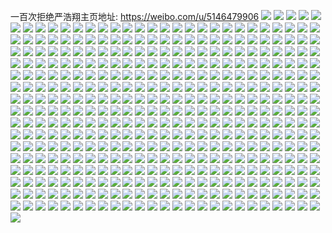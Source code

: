 一百次拒绝严浩翔主页地址: https://weibo.com/u/5146479906 
![](https://wx4.sinaimg.cn/mw2000/005Ci6wqgy1h95fgge2fhj30u00u0gqz.jpg) 
![](https://wx4.sinaimg.cn/mw2000/005Ci6wqgy1h95fgfpro4j30u00u0djq.jpg) 
![](https://wx4.sinaimg.cn/mw2000/005Ci6wqgy1h952np08otj30u00u0dk3.jpg) 
![](https://wx4.sinaimg.cn/mw2000/005Ci6wqgy1h952npd0ldj30u00u0n14.jpg) 
![](https://wx4.sinaimg.cn/mw2000/005Ci6wqgy1h952npowtzj30u00u0dkc.jpg) 
![](https://wx4.sinaimg.cn/mw2000/005Ci6wqgy1h952nq2ljkj30u00u0n1k.jpg) 
![](https://wx4.sinaimg.cn/mw2000/005Ci6wqgy1h8yvq59eazj30u00u0n31.jpg) 
![](https://wx4.sinaimg.cn/mw2000/005Ci6wqgy1h8yvr0szhzj30u0140jy6.jpg) 
![](https://wx4.sinaimg.cn/mw2000/005Ci6wqgy1h8yvr0ej0mj30u01hcaju.jpg) 
![](https://wx4.sinaimg.cn/mw2000/005Ci6wqgy1h8yvrdcxjoj30u0140n3f.jpg) 
![](https://wx4.sinaimg.cn/mw2000/005Ci6wqgy1h8yvrxocqzj30u01hcgsg.jpg) 
![](https://wx4.sinaimg.cn/mw2000/005Ci6wqgy1h8yvssub2sj30tu0tun3n.jpg) 
![](https://wx4.sinaimg.cn/mw2000/005Ci6wqgy1h8o3jlyu2fj30u00u0wjn.jpg) 
![](https://wx4.sinaimg.cn/mw2000/005Ci6wqgy1h8o3j0gizyj30u00u0qau.jpg) 
![](https://wx4.sinaimg.cn/mw2000/005Ci6wqgy1h8o3j0yrc2j30u00u0q9j.jpg) 
![](https://wx4.sinaimg.cn/mw2000/005Ci6wqgy1h8o3kalfl1j30tw0tw7af.jpg) 
![](https://wx4.sinaimg.cn/mw2000/005Ci6wqgy1h8o3l6vmwdj30tu0tuwjh.jpg) 
![](https://wx4.sinaimg.cn/mw2000/005Ci6wqgy1h8o3n5ef2gj30mz0oadhm.jpg) 
![](https://wx4.sinaimg.cn/mw2000/005Ci6wqgy1h8o3mryhn0j30u00u0afr.jpg) 
![](https://wx4.sinaimg.cn/mw2000/005Ci6wqgy1h8g7wdh70cj30u00u079d.jpg) 
![](https://wx4.sinaimg.cn/mw2000/005Ci6wqgy1h8g7wdtu7aj30u00u077y.jpg) 
![](https://wx4.sinaimg.cn/mw2000/005Ci6wqgy1h8g7we9dzcj30u00u0juh.jpg) 
![](https://wx4.sinaimg.cn/mw2000/005Ci6wqgy1h8g7weoa9rj30u0140dnx.jpg) 
![](https://wx4.sinaimg.cn/mw2000/005Ci6wqgy1h8g7wfam6ij30u0140476.jpg) 
![](https://wx4.sinaimg.cn/mw2000/005Ci6wqgy1h8g7wfr368j30u00u0dno.jpg) 
![](https://wx4.sinaimg.cn/mw2000/005Ci6wqgy1h8an1qb9psj30u00u0dr7.jpg) 
![](https://wx4.sinaimg.cn/mw2000/005Ci6wqgy1h8an1sd646j30u00u0wmw.jpg) 
![](https://wx4.sinaimg.cn/mw2000/005Ci6wqgy1h8an1svn5dj30u00u07ds.jpg) 
![](https://wx4.sinaimg.cn/mw2000/005Ci6wqgy1h8an1r2ercj30u00u0wmm.jpg) 
![](https://wx4.sinaimg.cn/mw2000/005Ci6wqgy1h8an1ufef6j30u00u0dnj.jpg) 
![](https://wx4.sinaimg.cn/mw2000/005Ci6wqgy1h8an1ohw4fj30u00u00zu.jpg) 
![](https://wx4.sinaimg.cn/mw2000/005Ci6wqgy1h8an1t8vjtj30u00u07ba.jpg) 
![](https://wx4.sinaimg.cn/mw2000/005Ci6wqgy1h8an1trd8ej30n00n0gpx.jpg) 
![](https://wx4.sinaimg.cn/mw2000/005Ci6wqgy1h8an1u2x6aj30n00n0dh6.jpg) 
![](https://wx4.sinaimg.cn/mw2000/005Ci6wqgy1h7z9wrj9ctj30ub0u0di3.jpg) 
![](https://wx4.sinaimg.cn/mw2000/005Ci6wqgy1h7vwbnjg1oj30u00u00zu.jpg) 
![](https://wx4.sinaimg.cn/mw2000/005Ci6wqgy1h7vwbmztyzj30u00u00xv.jpg) 
![](https://wx4.sinaimg.cn/mw2000/005Ci6wqgy1h7qs1sqovxj30u00u0dl2.jpg) 
![](https://wx4.sinaimg.cn/mw2000/005Ci6wqgy1h7qs1vrlw1j30u00u0dlw.jpg) 
![](https://wx4.sinaimg.cn/mw2000/005Ci6wqgy1h7qs1v6v9zj30n00ki40w.jpg) 
![](https://wx4.sinaimg.cn/mw2000/005Ci6wqgy1h7qs1wlf1sj31400u0ag3.jpg) 
![](https://wx4.sinaimg.cn/mw2000/005Ci6wqgy1h7nhh7pzwpj30n00hrmyp.jpg) 
![](https://wx4.sinaimg.cn/mw2000/005Ci6wqgy1h7nhh82x7ej30u012z0wr.jpg) 
![](https://wx4.sinaimg.cn/mw2000/005Ci6wqgy1h7nhh8dijvj30u01qkag3.jpg) 
![](https://wx4.sinaimg.cn/mw2000/005Ci6wqgy1h7nhi4s55ej30mr0eg408.jpg) 
![](https://wx4.sinaimg.cn/mw2000/005Ci6wqgy1h7nhn225lwj30u00u0q88.jpg) 
![](https://wx4.sinaimg.cn/mw2000/005Ci6wqgy1h7nho1fwxej30tu0tu417.jpg) 
![](https://wx4.sinaimg.cn/mw2000/005Ci6wqgy1h7nhpr0inxj31400u0n2e.jpg) 
![](https://wx4.sinaimg.cn/mw2000/005Ci6wqgy1h7nhqs32wlj30tu0tutde.jpg) 
![](https://wx4.sinaimg.cn/mw2000/005Ci6wqgy1h7nhq4c1yoj30hq0hs3zd.jpg) 
![](https://wx4.sinaimg.cn/mw2000/005Ci6wqgy1h7gldx1hhhj30u00u042u.jpg) 
![](https://wx4.sinaimg.cn/mw2000/005Ci6wqgy1h7gldxohrlj30u00u078b.jpg) 
![](https://wx4.sinaimg.cn/mw2000/005Ci6wqgy1h7gldycwh9j30u00u010e.jpg) 
![](https://wx4.sinaimg.cn/mw2000/005Ci6wqgy1h7ee2hvnoxj30tt0ttdr1.jpg) 
![](https://wx4.sinaimg.cn/mw2000/005Ci6wqgy1h7ee2aekzej30u00u04a0.jpg) 
![](https://wx4.sinaimg.cn/mw2000/005Ci6wqgy1h7clbr2zfej31sc1sctxp.jpg) 
![](https://wx4.sinaimg.cn/mw2000/005Ci6wqgy1h7clbqg5xqj31sc1sc4li.jpg) 
![](https://wx4.sinaimg.cn/mw2000/005Ci6wqgy1h7clboyryaj31sc1sce4a.jpg) 
![](https://wx4.sinaimg.cn/mw2000/005Ci6wqgy1h7clbppkn4j31sc1sc7s1.jpg) 
![](https://wx4.sinaimg.cn/mw2000/005Ci6wqgy1h72mrz4kfqj30kn0knwj5.jpg) 
![](https://wx4.sinaimg.cn/mw2000/005Ci6wqgy1h72mtmf070j31rk1rk7wh.jpg) 
![](https://wx4.sinaimg.cn/mw2000/005Ci6wqgy1h70nxq3ipyj31sc1scx5j.jpg) 
![](https://wx4.sinaimg.cn/mw2000/005Ci6wqgy1h70nxp52ypj30k00zk4n6.jpg) 
![](https://wx4.sinaimg.cn/mw2000/005Ci6wqgy1h70nxrb97wj32c02c07wh.jpg) 
![](https://wx4.sinaimg.cn/mw2000/005Ci6wqgy1h70nxsapf4j30n00n0dni.jpg) 
![](https://wx4.sinaimg.cn/mw2000/005Ci6wqgy1h69v3rcktjj31400u0q7s.jpg) 
![](https://wx4.sinaimg.cn/mw2000/005Ci6wqgy1h69v3skecfj31400u07c3.jpg) 
![](https://wx4.sinaimg.cn/mw2000/005Ci6wqgy1h69v3t5sv3j30u00u040t.jpg) 
![](https://wx4.sinaimg.cn/mw2000/005Ci6wqgy1h69v3u3gduj31400u0769.jpg) 
![](https://wx4.sinaimg.cn/mw2000/005Ci6wqgy1h69v3wqcv3j30u00u0gmj.jpg) 
![](https://wx4.sinaimg.cn/mw2000/005Ci6wqgy1h69v3v9kqvj31400u0q4s.jpg) 
![](https://wx4.sinaimg.cn/mw2000/005Ci6wqgy1h69v3uq0cbj30u00u0myp.jpg) 
![](https://wx4.sinaimg.cn/mw2000/005Ci6wqgy1h69v3pyvnqj30u00u0wfu.jpg) 
![](https://wx4.sinaimg.cn/mw2000/005Ci6wqgy1h69v3w12acj31400u0n04.jpg) 
![](https://wx4.sinaimg.cn/mw2000/005Ci6wqgy1h62e9dxvaej32c02c04qp.jpg) 
![](https://wx4.sinaimg.cn/mw2000/005Ci6wqgy1h62e9en0r6j30n00nqwhi.jpg) 
![](https://wx4.sinaimg.cn/mw2000/005Ci6wqgy1h617ur5inyj31j21j2tul.jpg) 
![](https://wx4.sinaimg.cn/mw2000/005Ci6wqgy1h5yis4kl5jj32c02c0npd.jpg) 
![](https://wx4.sinaimg.cn/mw2000/005Ci6wqgy1h5yis3e1ewj326q26qqui.jpg) 
![](https://wx4.sinaimg.cn/mw2000/005Ci6wqgy1h5yis5lc08j32c02c0b29.jpg) 
![](https://wx4.sinaimg.cn/mw2000/005Ci6wqgy1h5yis6ohzdj30l90l9tdz.jpg) 
![](https://wx4.sinaimg.cn/mw2000/005Ci6wqgy1h5uty2rhjtj30u00u00v9.jpg) 
![](https://wx4.sinaimg.cn/mw2000/005Ci6wqgy1h5uty3wwuwj30u00u0jva.jpg) 
![](https://wx4.sinaimg.cn/mw2000/005Ci6wqgy1h5l70ulnqxj30u00u045c.jpg) 
![](https://wx4.sinaimg.cn/mw2000/005Ci6wqgy1h5kfwohp3hj30u00u0djr.jpg) 
![](https://wx4.sinaimg.cn/mw2000/005Ci6wqgy1h5kfwnphoej30u00u0tc0.jpg) 
![](https://wx4.sinaimg.cn/mw2000/005Ci6wqgy1h4tubdv5yhj31o01o0n8q.jpg) 
![](https://wx4.sinaimg.cn/mw2000/005Ci6wqgy1h4tubekpx2j31o01o013u.jpg) 
![](https://wx4.sinaimg.cn/mw2000/005Ci6wqgy1h4opd8e2i0j30u00u078w.jpg) 
![](https://wx4.sinaimg.cn/mw2000/005Ci6wqgy1h4opdi6jpdj30u00u0ae4.jpg) 
![](https://wx4.sinaimg.cn/mw2000/005Ci6wqgy1h4opdf79uej30u00u0q7e.jpg) 
![](https://wx4.sinaimg.cn/mw2000/005Ci6wqgy1h4opdp5jtzj30u00u0tcj.jpg) 
![](https://wx4.sinaimg.cn/mw2000/005Ci6wqgy1h4o6uesx6rj30n01dsaq4.jpg) 
![](https://wx4.sinaimg.cn/mw2000/005Ci6wqgy1h4fc7gomnfj31400u0n2x.jpg) 
![](https://wx4.sinaimg.cn/mw2000/005Ci6wqgy1h4cm1jppeoj30mi0iadhy.jpg) 
![](https://wx4.sinaimg.cn/mw2000/005Ci6wqgy1h4a9083v2dj30u00u0ags.jpg) 
![](https://wx4.sinaimg.cn/mw2000/005Ci6wqgy1h47jlo4r6mj30u0140grx.jpg) 
![](https://wx4.sinaimg.cn/mw2000/005Ci6wqgy1h47jlpymp2j31400u0n70.jpg) 
![](https://wx4.sinaimg.cn/mw2000/005Ci6wqgy1h47jlqn55xj30u01400yb.jpg) 
![](https://wx4.sinaimg.cn/mw2000/005Ci6wqgy1h47jlru7jfj30u01hcjye.jpg) 
![](https://wx4.sinaimg.cn/mw2000/005Ci6wqgy1h47jln603dj30u00u07a9.jpg) 
![](https://wx4.sinaimg.cn/mw2000/005Ci6wqgy1h47jlsm3a6j30u0140jwf.jpg) 
![](https://wx4.sinaimg.cn/mw2000/005Ci6wqgy1h415nlrs36j31910u0q9v.jpg) 
![](https://wx4.sinaimg.cn/mw2000/005Ci6wqgy1h415njobr6j31hc0u0ap0.jpg) 
![](https://wx4.sinaimg.cn/mw2000/005Ci6wqgy1h415nmksnrj30u00u043o.jpg) 
![](https://wx4.sinaimg.cn/mw2000/005Ci6wqgy1h3u6bdwlw5j32c02c0hdu.jpg) 
![](https://wx4.sinaimg.cn/mw2000/005Ci6wqgy1h3u6bcl77nj31ei1ei4qp.jpg) 
![](https://wx4.sinaimg.cn/mw2000/005Ci6wqgy1h3u6bbh8wuj31ei1eiwvp.jpg) 
![](https://wx4.sinaimg.cn/mw2000/005Ci6wqgy1h3e204c3h6j319i19ih9o.jpg) 
![](https://wx4.sinaimg.cn/mw2000/005Ci6wqgy1h3e202yp0xj31ku1kuhdt.jpg) 
![](https://wx4.sinaimg.cn/mw2000/005Ci6wqgy1h3e206jbstj32202201ky.jpg) 
![](https://wx4.sinaimg.cn/mw2000/005Ci6wqgy1h3e2086vg7j31up1upx6p.jpg) 
![](https://wx4.sinaimg.cn/mw2000/005Ci6wqgy1h3dz4fxt3hj312a0v94cv.jpg) 
![](https://wx4.sinaimg.cn/mw2000/005Ci6wqgy1h3dz4hjvsnj32801o0b2a.jpg) 
![](https://wx4.sinaimg.cn/mw2000/005Ci6wqgy1h34tjc2pudj30u00u0432.jpg) 
![](https://wx4.sinaimg.cn/mw2000/005Ci6wqgy1h3270acu4fj30u0140n4g.jpg) 
![](https://wx4.sinaimg.cn/mw2000/005Ci6wqgy1h3270bboeaj30u0140aj8.jpg) 
![](https://wx4.sinaimg.cn/mw2000/005Ci6wqgy1h3270c2k6fj30u0140gu2.jpg) 
![](https://wx4.sinaimg.cn/mw2000/005Ci6wqgy1h3270e95e5j30rs0ku76q.jpg) 
![](https://wx4.sinaimg.cn/mw2000/005Ci6wqgy1h3270cua9ij31400u048j.jpg) 
![](https://wx4.sinaimg.cn/mw2000/005Ci6wqgy1h3270eus4zj30u00u0dkp.jpg) 
![](https://wx4.sinaimg.cn/mw2000/005Ci6wqgy1h2sz6c3guaj30n00n0437.jpg) 
![](https://wx4.sinaimg.cn/mw2000/005Ci6wqgy1h2sz6b48gkj31hc0u0k0i.jpg) 
![](https://wx4.sinaimg.cn/mw2000/005Ci6wqgy1h2sz6f7r7sj30u00u00xp.jpg) 
![](https://wx4.sinaimg.cn/mw2000/005Ci6wqgy1h2sz69v34gj31ds0n0jvs.jpg) 
![](https://wx4.sinaimg.cn/mw2000/005Ci6wqgy1h2sz6d40xwj30u00u0778.jpg) 
![](https://wx4.sinaimg.cn/mw2000/005Ci6wqgy1h2sz6yp8skj30ts0tsq7g.jpg) 
![](https://wx4.sinaimg.cn/mw2000/005Ci6wqgy1h2sz682m76j31ds0n0guf.jpg) 
![](https://wx4.sinaimg.cn/mw2000/005Ci6wqgy1h2sz6ep7j6j30n01ds77a.jpg) 
![](https://wx4.sinaimg.cn/mw2000/005Ci6wqgy1h2olgzf6czj30u00u0qag.jpg) 
![](https://wx4.sinaimg.cn/mw2000/005Ci6wqgy1h2olh099sij30u00u0ti3.jpg) 
![](https://wx4.sinaimg.cn/mw2000/005Ci6wqgy1h2olh0x77nj30u00u0gro.jpg) 
![](https://wx4.sinaimg.cn/mw2000/005Ci6wqgy1h2olh4665vj30u00u0443.jpg) 
![](https://wx4.sinaimg.cn/mw2000/005Ci6wqgy1h2olh3q0asj30u00u0gtd.jpg) 
![](https://wx4.sinaimg.cn/mw2000/005Ci6wqgy1h2olh209urj30u00u0grd.jpg) 
![](https://wx4.sinaimg.cn/mw2000/005Ci6wqgy1h2olh2ijnlj30u00u0agf.jpg) 
![](https://wx4.sinaimg.cn/mw2000/005Ci6wqgy1h2olh2zbqij30u00u0n4f.jpg) 
![](https://wx4.sinaimg.cn/mw2000/005Ci6wqgy1h2olgyhriaj30u00u0dm4.jpg) 
![](https://wx4.sinaimg.cn/mw2000/005Ci6wqgy1h2gcfpqr7oj30sg0sgjv8.jpg) 
![](https://wx4.sinaimg.cn/mw2000/005Ci6wqgy1h2gcfqszhej30n00n078c.jpg) 
![](https://wx4.sinaimg.cn/mw2000/005Ci6wqgy1h2gcfqcytej30u00u0dpb.jpg) 
![](https://wx4.sinaimg.cn/mw2000/005Ci6wqgy1h2gcfsqswwj30u00u010n.jpg) 
![](https://wx4.sinaimg.cn/mw2000/005Ci6wqgy1h2gcfrhj6fj30u00u046v.jpg) 
![](https://wx4.sinaimg.cn/mw2000/005Ci6wqgy1h2gchgy8b2j30n00n0jvf.jpg) 
![](https://wx4.sinaimg.cn/mw2000/005Ci6wqgy1h2gcfs6h0xj30u00u048g.jpg) 
![](https://wx4.sinaimg.cn/mw2000/005Ci6wqgy1h2gcfp7x2xj30n00n0q6q.jpg) 
![](https://wx4.sinaimg.cn/mw2000/005Ci6wqgy1h2gcftwt9yj30u00u045o.jpg) 
![](https://wx4.sinaimg.cn/mw2000/005Ci6wqgy1h1td0bw9nwj30u00u0jw7.jpg) 
![](https://wx4.sinaimg.cn/mw2000/005Ci6wqgy1h1td0dt84fj30u00u0n2c.jpg) 
![](https://wx4.sinaimg.cn/mw2000/005Ci6wqgy1h1td0eajxgj30u00u0wkk.jpg) 
![](https://wx4.sinaimg.cn/mw2000/005Ci6wqgy1h1td0eqxuaj30u00u0q80.jpg) 
![](https://wx4.sinaimg.cn/mw2000/005Ci6wqgy1h1rxsm0o7pj30u018zn1j.jpg) 
![](https://wx4.sinaimg.cn/mw2000/005Ci6wqgy1h1ar72s97ij31eq1eqe81.jpg) 
![](https://wx4.sinaimg.cn/mw2000/005Ci6wqgy1h1ar77lkyyj31sc1schdt.jpg) 
![](https://wx4.sinaimg.cn/mw2000/005Ci6wqgy1h1ar75xggxj31o01o0u0x.jpg) 
![](https://wx4.sinaimg.cn/mw2000/005Ci6wqgy1h163a0e31yj32c02c0e82.jpg) 
![](https://wx4.sinaimg.cn/mw2000/005Ci6wqgy1h163a22yr6j32c02c0x6p.jpg) 
![](https://wx4.sinaimg.cn/mw2000/005Ci6wqgy1h0xzl9crozj30u00u048d.jpg) 
![](https://wx4.sinaimg.cn/mw2000/005Ci6wqgy1h0xzl6wntoj30u00u0thk.jpg) 
![](https://wx4.sinaimg.cn/mw2000/005Ci6wqgy1h0x9g2ec4wj30u00ve79h.jpg) 
![](https://wx4.sinaimg.cn/mw2000/005Ci6wqgy1h0x9g1lkhnj30u00u0tfm.jpg) 
![](https://wx4.sinaimg.cn/mw2000/005Ci6wqgy1h0x9g352qlj30u00u0n3k.jpg) 
![](https://wx4.sinaimg.cn/mw2000/005Ci6wqgy1h0x9g0nn0ej30u00u0gry.jpg) 
![](https://wx4.sinaimg.cn/mw2000/005Ci6wqgy1h0hle5exdcj30mz0awgnm.jpg) 
![](https://wx4.sinaimg.cn/mw2000/005Ci6wqgy1h07fahobefj30u00u0qa2.jpg) 
![](https://wx4.sinaimg.cn/mw2000/005Ci6wqgy1h07fagrndqj30u00u0n1z.jpg) 
![](https://wx4.sinaimg.cn/mw2000/005Ci6wqgy1h02p02bhtvj30u00u00wy.jpg) 
![](https://wx4.sinaimg.cn/mw2000/005Ci6wqgy1h02dhau9b9j30u00u0ahj.jpg) 
![](https://wx4.sinaimg.cn/mw2000/005Ci6wqgy1h01g2s53wfj30u00u0dkm.jpg) 
![](https://wx4.sinaimg.cn/mw2000/005Ci6wqgy1h01d498fbdj30u00u00y6.jpg) 
![](https://wx4.sinaimg.cn/mw2000/005Ci6wqgy1h008o1k78jj30u00u0n1c.jpg) 
![](https://wx4.sinaimg.cn/mw2000/005Ci6wqgy1gzzhmil8j6j31o01o0hco.jpg) 
![](https://wx4.sinaimg.cn/mw2000/005Ci6wqgy1gzz77535vsj30u00u0q8a.jpg) 
![](https://wx4.sinaimg.cn/mw2000/005Ci6wqgy1gzwv7sbpctj30u00u0q9g.jpg) 
![](https://wx4.sinaimg.cn/mw2000/005Ci6wqgy1gzt9yi86fmj30u00u0jw8.jpg) 
![](https://wx4.sinaimg.cn/mw2000/005Ci6wqgy1gzt9yh49l2j30u00u00yl.jpg) 
![](https://wx4.sinaimg.cn/mw2000/005Ci6wqgy1gzqzn3gilrj30u00u0juy.jpg) 
![](https://wx4.sinaimg.cn/mw2000/005Ci6wqgy1gzjb1nzrgsj31o01o01kx.jpg) 
![](https://wx4.sinaimg.cn/mw2000/005Ci6wqgy1gz9xhfs25gj31o01o0h6v.jpg) 
![](https://wx4.sinaimg.cn/mw2000/005Ci6wqgy1gz9xhh9iisj31o01o0x0b.jpg) 
![](https://wx4.sinaimg.cn/mw2000/005Ci6wqgy1gz9kko113aj30u00u0wlm.jpg) 
![](https://wx4.sinaimg.cn/mw2000/005Ci6wqgy1gyux9yyyowj326g26gkjl.jpg) 
![](https://wx4.sinaimg.cn/mw2000/005Ci6wqgy1gyji7mnipgj31uf1uf4gm.jpg) 
![](https://wx4.sinaimg.cn/mw2000/005Ci6wqgy1gyg269lkipj32c02c0hdv.jpg) 
![](https://wx4.sinaimg.cn/mw2000/005Ci6wqgy1gya7csn13aj30my0myq6z.jpg) 
![](https://wx4.sinaimg.cn/mw2000/005Ci6wqgy1gya7ctuno7j32c02c0e81.jpg) 
![](https://wx4.sinaimg.cn/mw2000/005Ci6wqgy1gya7crvoluj32c02c04qp.jpg) 
![](https://wx4.sinaimg.cn/mw2000/005Ci6wqgy1gx5ly2mkh9j33402c0kjl.jpg) 
![](https://wx4.sinaimg.cn/mw2000/005Ci6wqgy1gwwbbu13xnj32c02c0kjm.jpg) 
![](https://wx4.sinaimg.cn/mw2000/005Ci6wqgy1gwv2nm2211j32c02c04qp.jpg) 
![](https://wx4.sinaimg.cn/mw2000/005Ci6wqgy1gwfw5e8sq0j32c02c0npe.jpg) 
![](https://wx4.sinaimg.cn/mw2000/005Ci6wqgy1gwf38qqgmqj30n01ds45b.jpg) 
![](https://wx4.sinaimg.cn/mw2000/005Ci6wqgy1gwctrhpxocj32c0340u0y.jpg) 
![](https://wx4.sinaimg.cn/mw2000/005Ci6wqgy1gwctremcbdj31o01o0tys.jpg) 
![](https://wx4.sinaimg.cn/mw2000/005Ci6wqgy1gwad3qc5baj30ku0kugnx.jpg) 
![](https://wx4.sinaimg.cn/mw2000/005Ci6wqgy1gwad3pkdlxj30ku0kujtt.jpg) 
![](https://wx4.sinaimg.cn/mw2000/005Ci6wqgy1gw72b5fzk5j31sc1scb29.jpg) 
![](https://wx4.sinaimg.cn/mw2000/005Ci6wqgy1gw72b7ehzqj31sc1sctzk.jpg) 
![](https://wx4.sinaimg.cn/mw2000/005Ci6wqgy1gw72b8ykanj31sc1scnpd.jpg) 
![](https://wx4.sinaimg.cn/mw2000/005Ci6wqgy1gw72b418x5j32c02c0hdt.jpg) 
![](https://wx4.sinaimg.cn/mw2000/005Ci6wqgy1gw0mnb2o6yj30u01s44ah.jpg) 
![](https://wx4.sinaimg.cn/mw2000/005Ci6wqgy1gvxocrou24j31o01o0u0x.jpg) 
![](https://wx4.sinaimg.cn/mw2000/005Ci6wqgy1gvu5dfwyrkj31rq1rp1ky.jpg) 
![](https://wx4.sinaimg.cn/mw2000/005Ci6wqgy1gvrtqkaha0j30ty0tydpe.jpg) 
![](https://wx4.sinaimg.cn/mw2000/005Ci6wqgy1gvg7twpb3tj62c02c0u0y02.jpg) 
![](https://wx4.sinaimg.cn/mw2000/005Ci6wqgy1gveqvzwsjej60sg11xk4t02.jpg) 
![](https://wx4.sinaimg.cn/mw2000/005Ci6wqgy1gveqw21qmuj60sg11w4j902.jpg) 
![](https://wx4.sinaimg.cn/mw2000/005Ci6wqgy1gvcwl672w3j60n01ds17t02.jpg) 
![](https://wx4.sinaimg.cn/mw2000/005Ci6wqgy1gv6iay9sbmj60ml0mlgrk02.jpg) 
![](https://wx4.sinaimg.cn/mw2000/005Ci6wqgy1gv6ib8tvcwj61pj1pjb2902.jpg) 
![](https://wx4.sinaimg.cn/mw2000/005Ci6wqgy1gv6ibmc029j62c02c07wi02.jpg) 
![](https://wx4.sinaimg.cn/mw2000/005Ci6wqgy1gv6ic756voj62c02c0hdu02.jpg) 
![](https://wx4.sinaimg.cn/mw2000/005Ci6wqgy1gv6icnlymhj62c02c0u0x02.jpg) 
![](https://wx4.sinaimg.cn/mw2000/005Ci6wqgy1gv6ics3f6sj60zk0k00vw02.jpg) 
![](https://wx4.sinaimg.cn/mw2000/005Ci6wqgy1gv6id1p3oej60pl0plgu802.jpg) 
![](https://wx4.sinaimg.cn/mw2000/005Ci6wqgy1gv6idg14c1j60u00u0h0f02.jpg) 
![](https://wx4.sinaimg.cn/mw2000/005Ci6wqgy1gv6ianbmc0j62c02c0hdt02.jpg) 
![](https://wx4.sinaimg.cn/mw2000/005Ci6wqgy1gv64pogg8hj61ei1ehnmf02.jpg) 
![](https://wx4.sinaimg.cn/mw2000/005Ci6wqgy1gv64mzqqsej61he1he7wh02.jpg) 
![](https://wx4.sinaimg.cn/mw2000/005Ci6wqgy1gv64ms7361j61id1hne5s02.jpg) 
![](https://wx4.sinaimg.cn/mw2000/005Ci6wqgy1gv64nxw91vj61tm1tmnpd02.jpg) 
![](https://wx4.sinaimg.cn/mw2000/005Ci6wqgy1gv64pjbxmuj62c02bzqv702.jpg) 
![](https://wx4.sinaimg.cn/mw2000/005Ci6wqgy1guxscdtwhuj61hc0u0qga02.jpg) 
![](https://wx4.sinaimg.cn/mw2000/005Ci6wqgy1guxm5a16j1j60oy0oywjy02.jpg) 
![](https://wx4.sinaimg.cn/mw2000/005Ci6wqgy1guv82nsr9uj62c02c0b2a02.jpg) 
![](https://wx4.sinaimg.cn/mw2000/005Ci6wqgy1guv0klj1z7j62c02c0nnq02.jpg) 
![](https://wx4.sinaimg.cn/mw2000/005Ci6wqgy1guv0kklhe7j62c02c0kjl02.jpg) 
![](https://wx4.sinaimg.cn/mw2000/005Ci6wqgy1gum5seuzlpj62c033y1kz02.jpg) 
![](https://wx4.sinaimg.cn/mw2000/005Ci6wqgy1gum5sblqmsj61r02c01ky02.jpg) 
![](https://wx4.sinaimg.cn/mw2000/005Ci6wqgy1gum5shvchrj61r02c0x6p02.jpg) 
![](https://wx4.sinaimg.cn/mw2000/005Ci6wqgy1gul4w46oesj61r02c01ky02.jpg) 
![](https://wx4.sinaimg.cn/mw2000/005Ci6wqgy1gul2i3zzdmj62c02c0npf02.jpg) 
![](https://wx4.sinaimg.cn/mw2000/005Ci6wqgy1gul2i9n8j8j62c02c0npf02.jpg) 
![](https://wx4.sinaimg.cn/mw2000/005Ci6wqgy1gul2ieizm1j62c02c0x6t02.jpg) 
![](https://wx4.sinaimg.cn/mw2000/005Ci6wqgy1gul2hx5ra4j60nr0nrwiw02.jpg) 
![](https://wx4.sinaimg.cn/mw2000/005Ci6wqgy1guk0c9vanvj62801o0dwn02.jpg) 
![](https://wx4.sinaimg.cn/mw2000/005Ci6wqgy1gud8obuob6j62c02c0azb02.jpg) 
![](https://wx4.sinaimg.cn/mw2000/005Ci6wqgy1gud8oaa842j62c02c07rx02.jpg) 
![](https://wx4.sinaimg.cn/mw2000/005Ci6wqgy1gu9lvu4ditj63402c0qv502.jpg) 
![](https://wx4.sinaimg.cn/mw2000/005Ci6wqgy1gu6dc9uqi3j61kw23u4i702.jpg) 
![](https://wx4.sinaimg.cn/mw2000/005Ci6wqgy1gu6dc5fy86j605k05kdfw02.jpg) 
![](https://wx4.sinaimg.cn/mw2000/005Ci6wqgy1gu6dcc7yebj60ty13baqv02.jpg) 
![](https://wx4.sinaimg.cn/mw2000/005Ci6wqgy1gu2vfcpc5dj62c02c04qp02.jpg) 
![](https://wx4.sinaimg.cn/mw2000/005Ci6wqgy1gu2vfeuv4kj62c02c04qp02.jpg) 
![](https://wx4.sinaimg.cn/mw2000/005Ci6wqgy1gts39lv8qej626s26s1i402.jpg) 
![](https://wx4.sinaimg.cn/mw2000/005Ci6wqgy1gtqzqmirqij60i50i541g02.jpg) 
![](https://wx4.sinaimg.cn/mw2000/005Ci6wqgy1gtd9u4b630j61pe1pdqv502.jpg) 
![](https://wx4.sinaimg.cn/mw2000/005Ci6wqgy1gtd9u8v09ej61sa1sce8202.jpg) 
![](https://wx4.sinaimg.cn/mw2000/005Ci6wqgy1gtd9uaivslj610t10ttm202.jpg) 
![](https://wx4.sinaimg.cn/mw2000/005Ci6wqgy1gtd9uixpexj61sc1sdnpe02.jpg) 
![](https://wx4.sinaimg.cn/mw2000/005Ci6wqgy1gtd9u0d3vxj61xx1xzu0y02.jpg) 
![](https://wx4.sinaimg.cn/mw2000/005Ci6wqgy1gtd9ux8w7sj60vt0ge77l02.jpg) 
![](https://wx4.sinaimg.cn/mw2000/005Ci6wqgy1gtd9ukr439j60ty0tyk7h02.jpg) 
![](https://wx4.sinaimg.cn/mw2000/005Ci6wqgy1gtd9uu44iqj62c02c0b2b02.jpg) 
![](https://wx4.sinaimg.cn/mw2000/005Ci6wqgy1gtd9uw6mi9j61wx1wxu0x02.jpg) 
![](https://wx4.sinaimg.cn/mw2000/005Ci6wqgy1gt5bcjx245j319d19dh07.jpg) 
![](https://wx4.sinaimg.cn/mw2000/005Ci6wqgy1gsf8s3mjvpj30n01dshdt.jpg) 
![](https://wx4.sinaimg.cn/mw2000/005Ci6wqgy1gsf8ur2b5mj30n01dsaez.jpg) 
![](https://wx4.sinaimg.cn/mw2000/005Ci6wqgy1gsf8urqd1xj30n01dsdkm.jpg) 
![](https://wx4.sinaimg.cn/mw2000/005Ci6wqgy1gsb3rn7fakj30u010d110.jpg) 
![](https://wx4.sinaimg.cn/mw2000/005Ci6wqgy1gsb3rnouv6j30u010e471.jpg) 
![](https://wx4.sinaimg.cn/mw2000/005Ci6wqgy1gsb3ro2n00j30u010dn5m.jpg) 
![](https://wx4.sinaimg.cn/mw2000/005Ci6wqgy1gsb3rosittj31900u04es.jpg) 
![](https://wx4.sinaimg.cn/mw2000/005Ci6wqgy1gsb3rpt822j31900u0173.jpg) 
![](https://wx4.sinaimg.cn/mw2000/005Ci6wqgy1gsb3rpaldsj31900u0wqy.jpg) 
![](https://wx4.sinaimg.cn/mw2000/005Ci6wqgy1gs76torwvqj30rs0kudj2.jpg) 
![](https://wx4.sinaimg.cn/mw2000/005Ci6wqgy1gs76tnvem0j32mo1r4u13.jpg) 
![](https://wx4.sinaimg.cn/mw2000/005Ci6wqgy1gs76tpqwa4j30rs0kugp2.jpg) 
![](https://wx4.sinaimg.cn/mw2000/005Ci6wqgy1gs76tby4jtj33402c0h7q.jpg) 
![](https://wx4.sinaimg.cn/mw2000/005Ci6wqgy1gs2yut8s0fj30ku0kujtz.jpg) 
![](https://wx4.sinaimg.cn/mw2000/005Ci6wqgy1grz9iv7minj31260lgdkw.jpg) 
![](https://wx4.sinaimg.cn/mw2000/005Ci6wqgy1grz9ivqqvxj30u01hcgsh.jpg) 
![](https://wx4.sinaimg.cn/mw2000/005Ci6wqgy1grjcaedmrbj31q00u0kjl.jpg) 
![](https://wx4.sinaimg.cn/mw2000/005Ci6wqgy1grjcad7kxkj31q00u0auf.jpg) 
![](https://wx4.sinaimg.cn/mw2000/005Ci6wqgy1grhxaqjsi1j32c02c0e4h.jpg) 
![](https://wx4.sinaimg.cn/mw2000/005Ci6wqgy1grhxauwh6jj32c02c04qy.jpg) 
![](https://wx4.sinaimg.cn/mw2000/005Ci6wqgy1grhxax2hzfj31r31r34qs.jpg) 
![](https://wx4.sinaimg.cn/mw2000/005Ci6wqgy1grhxap9q9zj32c02c0b2f.jpg) 
![](https://wx4.sinaimg.cn/mw2000/005Ci6wqgy1grhxb3cyzbj31qp1qp4qr.jpg) 
![](https://wx4.sinaimg.cn/mw2000/005Ci6wqgy1grhxb0zv0nj32c02c07wo.jpg) 
![](https://wx4.sinaimg.cn/mw2000/005Ci6wqgy1grhxbtn8zjj33402c0e88.jpg) 
![](https://wx4.sinaimg.cn/mw2000/005Ci6wqgy1grhxdck525j32c02c01l3.jpg) 
![](https://wx4.sinaimg.cn/mw2000/005Ci6wqgy1grhxdfbutcj32c02c0b2f.jpg) 
![](https://wx4.sinaimg.cn/mw2000/005Ci6wqgy1grh4pilvooj30mn0n7juj.jpg) 
![](https://wx4.sinaimg.cn/mw2000/005Ci6wqgy1grh4p7mxmzj31sc1sce82.jpg) 
![](https://wx4.sinaimg.cn/mw2000/005Ci6wqgy1grh4p564mgj33402c0hdy.jpg) 
![](https://wx4.sinaimg.cn/mw2000/005Ci6wqgy1grh4pbysd5j33402c04qt.jpg) 
![](https://wx4.sinaimg.cn/mw2000/005Ci6wqgy1grh4pgo2u6j31sc2ds7wj.jpg) 
![](https://wx4.sinaimg.cn/mw2000/005Ci6wqgy1grh4pi7is0j30rs0kuadu.jpg) 
![](https://wx4.sinaimg.cn/mw2000/005Ci6wqgy1grh4rir420j60ty0ty7pn02.jpg) 
![](https://wx4.sinaimg.cn/mw2000/005Ci6wqgy1grh4qeaveaj32c02c04oq.jpg) 
![](https://wx4.sinaimg.cn/mw2000/005Ci6wqgy1grh4qcelwjj32c02c0b29.jpg) 
![](https://wx4.sinaimg.cn/mw2000/005Ci6wqgy1grcf5o1o4rj31o00nxds7.jpg) 
![](https://wx4.sinaimg.cn/mw2000/005Ci6wqgy1gr6mntnukwj30ku0kuq5d.jpg) 
![](https://wx4.sinaimg.cn/mw2000/005Ci6wqgy1gr6mnu36ecj30ku0rsq6i.jpg) 
![](https://wx4.sinaimg.cn/mw2000/005Ci6wqgy1gr6mnvj3s7j30sg0sgqix.jpg) 
![](https://wx4.sinaimg.cn/mw2000/005Ci6wqgy1gr598dy38yj30ku0rs424.jpg) 
![](https://wx4.sinaimg.cn/mw2000/005Ci6wqgy1gr598eichjj30rs0ku0wd.jpg) 
![](https://wx4.sinaimg.cn/mw2000/005Ci6wqgy1gr598exyqjj30rs0kuwi8.jpg) 
![](https://wx4.sinaimg.cn/mw2000/005Ci6wqgy1gr598fbmh8j30rs0kujv9.jpg) 
![](https://wx4.sinaimg.cn/mw2000/005Ci6wqgy1gr598dbp5zj33402c0qv9.jpg) 
![](https://wx4.sinaimg.cn/mw2000/005Ci6wqgy1gr598fqixrj30rs0ku783.jpg) 
![](https://wx4.sinaimg.cn/mw2000/005Ci6wqgy1gr598g352bj30rs0kudjk.jpg) 
![](https://wx4.sinaimg.cn/mw2000/005Ci6wqgy1gr598gifzij30rs0kuq6s.jpg) 
![](https://wx4.sinaimg.cn/mw2000/005Ci6wqgy1gr598h0y0mj30sg0lc7jr.jpg) 
![](https://wx4.sinaimg.cn/mw2000/005Ci6wqgy1gqsnd7yumzj30zk0k0whf.jpg) 
![](https://wx4.sinaimg.cn/mw2000/005Ci6wqgy1gqsndayt1qj32c02c01kx.jpg) 
![](https://wx4.sinaimg.cn/mw2000/005Ci6wqgy1gqsnd8mjg4j30zk0k0tcv.jpg) 
![](https://wx4.sinaimg.cn/mw2000/005Ci6wqgy1gqidtz177yj31o01o0hdv.jpg) 
![](https://wx4.sinaimg.cn/mw2000/005Ci6wqgy1gqidu2jf9ej31dj1o0qv6.jpg) 
![](https://wx4.sinaimg.cn/mw2000/005Ci6wqgy1gqidu5zkrfj31o01o0hdv.jpg) 
![](https://wx4.sinaimg.cn/mw2000/005Ci6wqgy1gq93j1504ij30n01ds7wk.jpg) 
![](https://wx4.sinaimg.cn/mw2000/005Ci6wqgy1gq4aaxk0xuj31rz1rz1kx.jpg) 
![](https://wx4.sinaimg.cn/mw2000/005Ci6wqgy1gq4aautmwmj31yz1yzwph.jpg) 
![](https://wx4.sinaimg.cn/mw2000/005Ci6wqgy1gpqmomq3khj31q00u076n.jpg) 
![](https://wx4.sinaimg.cn/mw2000/005Ci6wqgy1gpjkwqv9r1j32c02c0b29.jpg) 
![](https://wx4.sinaimg.cn/mw2000/005Ci6wqgy1gpjkwsz774j32c02c0qv5.jpg) 
![](https://wx4.sinaimg.cn/mw2000/005Ci6wqly1gp6xv7qxzbj32c02c0kjl.jpg) 
![](https://wx4.sinaimg.cn/mw2000/005Ci6wqly1gp6xvu81s6j32c02c0u0y.jpg) 
![](https://wx4.sinaimg.cn/mw2000/005Ci6wqly1gp6xwflu4yj32c02c0kjl.jpg) 
![](https://wx4.sinaimg.cn/mw2000/005Ci6wqly1gp6xwp9x63j32c02c0e82.jpg) 
![](https://wx4.sinaimg.cn/mw2000/005Ci6wqly1gp6xvj8rrtj31sc1scb29.jpg) 
![](https://wx4.sinaimg.cn/mw2000/005Ci6wqly1gp6xx33qf8j32c02c0qv7.jpg) 
![](https://wx4.sinaimg.cn/mw2000/005Ci6wqly1gp6xuvsbqjj31jl1jlqk0.jpg) 
![](https://wx4.sinaimg.cn/mw2000/005Ci6wqly1gp6xv2d3clj31o01o0qv5.jpg) 
![](https://wx4.sinaimg.cn/mw2000/005Ci6wqly1gp6xuwjqi1j30kl0kln0q.jpg) 
![](https://wx4.sinaimg.cn/mw2000/005Ci6wqly1gozssv4r5yj32c02fpk8t.jpg) 
![](https://wx4.sinaimg.cn/mw2000/005Ci6wqly1gozssp9r6gj302y02sglq.jpg) 
![](https://wx4.sinaimg.cn/mw2000/005Ci6wqly1goxhtmgod4j33402c0kjl.jpg) 
![](https://wx4.sinaimg.cn/mw2000/005Ci6wqly1goxhtoggmfj33402c0e81.jpg) 
![](https://wx4.sinaimg.cn/mw2000/005Ci6wqly1goxhtqdymzj32c02c0b29.jpg) 
![](https://wx4.sinaimg.cn/mw2000/005Ci6wqly1gocfoktdmkj32c02cee83.jpg) 
![](https://wx4.sinaimg.cn/mw2000/005Ci6wqly1gocfomsqwgj32c02cenpe.jpg) 
![](https://wx4.sinaimg.cn/mw2000/005Ci6wqly1gocfohzljej32c02cee83.jpg) 
![](https://wx4.sinaimg.cn/mw2000/005Ci6wqly1gocfongvcsj31ei1eidyw.jpg) 
![](https://wx4.sinaimg.cn/mw2000/005Ci6wqly1gmnfqz2luzj31yl1yl7wh.jpg) 
![](https://wx4.sinaimg.cn/mw2000/005Ci6wqly1gmnfqzt9bqj32c02c04c2.jpg) 
![](https://wx4.sinaimg.cn/mw2000/005Ci6wqly1gmath8hbr6j32c03407wi.jpg) 
![](https://wx4.sinaimg.cn/mw2000/005Ci6wqly1gmathb93cjj32c02c0e52.jpg) 
![](https://wx4.sinaimg.cn/mw2000/005Ci6wqly1gmatgx5j1pj33402c0npd.jpg) 
![](https://wx4.sinaimg.cn/mw2000/005Ci6wqly1gmath075f9j33402c0kjl.jpg) 
![](https://wx4.sinaimg.cn/mw2000/005Ci6wqly1gmath4bv6mj33402c0qv5.jpg) 
![](https://wx4.sinaimg.cn/mw2000/005Ci6wqly1gmathf23r3j325s1mae81.jpg) 
![](https://wx4.sinaimg.cn/mw2000/005Ci6wqly1gmathggvlej31o02807wh.jpg) 
![](https://wx4.sinaimg.cn/mw2000/005Ci6wqly1gmatgu5oajj30u00u0q4i.jpg) 
![](https://wx4.sinaimg.cn/mw2000/005Ci6wqly1gmathde27ij32b024gav6.jpg) 
![](https://wx4.sinaimg.cn/mw2000/005Ci6wqly1gjtx819vfbj31o01o0tol.jpg) 
![](https://wx4.sinaimg.cn/mw2000/005Ci6wqly1ghirutfvqyj33402c0b29.jpg) 
![](https://wx4.sinaimg.cn/mw2000/005Ci6wqly1ghirurdosrj33402c0npd.jpg) 
![](https://wx4.sinaimg.cn/mw2000/005Ci6wqly1ghiruvr1bsj33402c0e81.jpg) 
![](https://wx4.sinaimg.cn/mw2000/005Ci6wqly1ghiruyg6lcj33402c0hdt.jpg) 
![](https://wx4.sinaimg.cn/mw2000/005Ci6wqly1gha2l86w85j30u01hcto0.jpg) 
![](https://wx4.sinaimg.cn/mw2000/005Ci6wqly1gh6dm5hdu3j313y0u0tiw.jpg) 
![](https://wx4.sinaimg.cn/mw2000/005Ci6wqly1gg0bl3qj9uj32c02c0gw4.jpg) 
![](https://wx4.sinaimg.cn/mw2000/005Ci6wqly1gg0bl5k7cyj32c02c0dm5.jpg) 
![](https://wx4.sinaimg.cn/mw2000/005Ci6wqly1gg0bl76expj32c02c0qbl.jpg) 
![](https://wx4.sinaimg.cn/mw2000/005Ci6wqly1gfzz62ca6sj31o01o0e81.jpg) 
![](https://wx4.sinaimg.cn/mw2000/005Ci6wqly1gfufygz3caj30sa1e9q90.jpg) 
![](https://wx4.sinaimg.cn/mw2000/005Ci6wqly1gfhqj9dvajj30o70o7afq.jpg) 
![](https://wx4.sinaimg.cn/mw2000/005Ci6wqly1gf7czhlrewj30mi0mi48d.jpg) 
![](https://wx4.sinaimg.cn/mw2000/005Ci6wqly1gf7czr8hj6j30mi0migus.jpg) 
![](https://wx4.sinaimg.cn/mw2000/005Ci6wqly1gf6z7l5ybcj30u00u0wpc.jpg) 
![](https://wx4.sinaimg.cn/mw2000/005Ci6wqly1gexylr9r0qj30u10u7436.jpg) 
![](https://wx4.sinaimg.cn/mw2000/005Ci6wqly1geu3jr51lgj30u00u0gpz.jpg) 
![](https://wx4.sinaimg.cn/mw2000/005Ci6wqly1geu3jrr7a2j30u00u0aey.jpg) 
![](https://wx4.sinaimg.cn/mw2000/005Ci6wqly1genp08u3nyj31o01o0hdt.jpg) 
![](https://wx4.sinaimg.cn/mw2000/005Ci6wqly1genp09oosoj31o01o0hdt.jpg) 
![](https://wx4.sinaimg.cn/mw2000/005Ci6wqly1gemcgrrxg1j33401r0e82.jpg) 
![](https://wx4.sinaimg.cn/mw2000/005Ci6wqly1ge7hvcu43ej30u00u0jtm.jpg) 
![](https://wx4.sinaimg.cn/mw2000/005Ci6wqly1ge7hvd2gm6j30o310bmyy.jpg) 
![](https://wx4.sinaimg.cn/mw2000/005Ci6wqly1ge7hvdm1ctj30sh16ikal.jpg) 
![](https://wx4.sinaimg.cn/mw2000/005Ci6wqly1gdp7ykal82j30hs0hsjsf.jpg) 
![](https://wx4.sinaimg.cn/mw2000/005Ci6wqly1gdlqk194zsj30qo0qomyp.jpg) 
![](https://wx4.sinaimg.cn/mw2000/005Ci6wqly1gdfdcytsyuj31q00u0b29.jpg) 
![](https://wx4.sinaimg.cn/mw2000/005Ci6wqly1gdfdd05wi5j31q00u07wi.jpg) 
![](https://wx4.sinaimg.cn/mw2000/005Ci6wqly1g8ktsk1f2aj31400u0aer.jpg) 
![](https://wx4.sinaimg.cn/mw2000/005Ci6wqly1g8ktsl3pwuj31400u0ac9.jpg) 
![](https://wx4.sinaimg.cn/mw2000/005Ci6wqly1g84z194uelj32c0340hdt.jpg) 
![](https://wx4.sinaimg.cn/mw2000/005Ci6wqly1g84z1a4npmj32c03404qq.jpg) 
![](https://wx4.sinaimg.cn/mw2000/005Ci6wqly1g7io2xibs6j30qo0qo11o.jpg) 
![](https://wx4.sinaimg.cn/mw2000/005Ci6wqly1g70y01o6rej30u00u0jx8.jpg) 
![](https://wx4.sinaimg.cn/mw2000/005Ci6wqly1g6y9g5yeatj30u00u0ty1.jpg) 
![](https://wx4.sinaimg.cn/mw2000/005Ci6wqly1g56jhsfk9jj30u00u0n21.jpg) 
![](https://wx4.sinaimg.cn/mw2000/005Ci6wqly1g56jhtde5ij30u00u0q8d.jpg) 
![](https://wx4.sinaimg.cn/mw2000/005Ci6wqly1g56jhuak2jj30u00u00x9.jpg) 
![](https://wx4.sinaimg.cn/mw2000/005Ci6wqly1g55b08x07jj32c02c0x6p.jpg) 
![](https://wx4.sinaimg.cn/mw2000/005Ci6wqly1g4o82p2ettj30j60eegm1.jpg) 
![](https://wx4.sinaimg.cn/mw2000/005Ci6wqly1g2qcbww8enj31w01w0hdt.jpg) 
![](https://wx4.sinaimg.cn/mw2000/005Ci6wqly1g2qcbymankj31w01w07wh.jpg) 
![](https://wx4.sinaimg.cn/mw2000/005Ci6wqly1g2pljgh5v4j30qo0qowjm.jpg) 
![](https://wx4.sinaimg.cn/mw2000/005Ci6wqly1g2pljffqlvj30qo0qote6.jpg) 
![](https://wx4.sinaimg.cn/mw2000/005Ci6wqly1g2pljh1jafj30qo0qogrq.jpg) 
![](https://wx4.sinaimg.cn/mw2000/005Ci6wqly1g2pljihi78j30qo0qo7az.jpg) 
![](https://wx4.sinaimg.cn/mw2000/005Ci6wqly1g2pljjifo1j31w01w0tt1.jpg) 
![](https://wx4.sinaimg.cn/mw2000/005Ci6wqly1g2pljkxo0tj31w01w01kh.jpg) 
![](https://wx4.sinaimg.cn/mw2000/005Ci6wqly1g2o6c5rka5j30ku52bx2q.jpg) 
![](https://wx4.sinaimg.cn/mw2000/005Ci6wqly1g2o6c77fvqj30ku48ttud.jpg) 
![](https://wx4.sinaimg.cn/mw2000/005Ci6wqly1g2o6c8xypgj30ku57i4km.jpg) 
![](https://wx4.sinaimg.cn/mw2000/005Ci6wqly1g2o6cacffxj30ku4oe1fl.jpg) 
![](https://wx4.sinaimg.cn/mw2000/005Ci6wqly1g215bqyfmmj30u00u0qau.jpg) 
![](https://wx4.sinaimg.cn/mw2000/005Ci6wqly1g215brj4h8j30u00u0gse.jpg) 
![](https://wx4.sinaimg.cn/mw2000/005Ci6wqly1g215bs32wcj31400u0wiv.jpg) 
![](https://wx4.sinaimg.cn/mw2000/005Ci6wqly1g0mhcoid2yj30ob0dot9q.jpg) 
![](https://wx4.sinaimg.cn/mw2000/005Ci6wqly1g01rhqaml7j31rl1rldwn.jpg) 
![](https://wx4.sinaimg.cn/mw2000/005Ci6wqly1ft6vbtxcp3j32c02c0x6q.jpg) 
![](https://wx4.sinaimg.cn/mw2000/005Ci6wqly1ft0koxv60hj32c02c07wj.jpg) 

